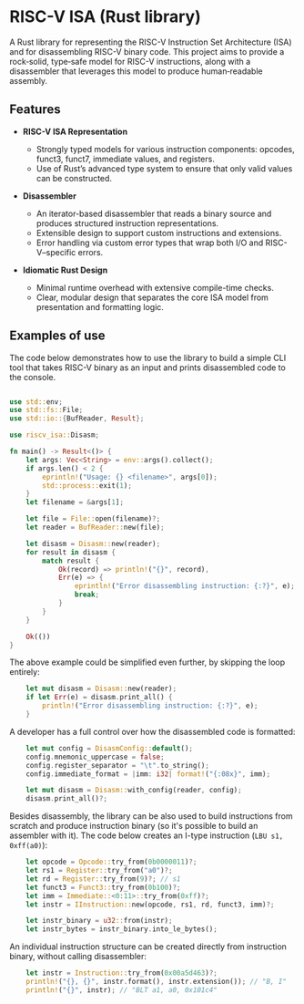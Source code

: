 # RISC-V ISA (Rust library)

A Rust library for representing the RISC-V Instruction Set Architecture (ISA) and for disassembling RISC-V binary code. This project aims to provide a rock‑solid, type‑safe model for RISC-V instructions, along with a disassembler that leverages this model to produce human‑readable assembly.

## Features

- **RISC-V ISA Representation**
  - Strongly typed models for various instruction components: opcodes, funct3, funct7, immediate values, and registers.
  - Use of Rust’s advanced type system to ensure that only valid values can be constructed.

- **Disassembler**
  - An iterator-based disassembler that reads a binary source and produces structured instruction representations.
  - Extensible design to support custom instructions and extensions.
  - Error handling via custom error types that wrap both I/O and RISC-V–specific errors.

- **Idiomatic Rust Design**
  - Minimal runtime overhead with extensive compile-time checks.
  - Clear, modular design that separates the core ISA model from presentation and formatting logic.

## Examples of use

The code below demonstrates how to use the library to build a simple CLI tool
that takes RISC-V binary as an input and prints disassembled code to the console.


```Rust

use std::env;
use std::fs::File;
use std::io::{BufReader, Result};

use riscv_isa::Disasm;

fn main() -> Result<()> {
    let args: Vec<String> = env::args().collect();
    if args.len() < 2 {
        eprintln!("Usage: {} <filename>", args[0]);
        std::process::exit(1);
    }
    let filename = &args[1];

    let file = File::open(filename)?;
    let reader = BufReader::new(file);

    let disasm = Disasm::new(reader);
    for result in disasm {
        match result {
            Ok(record) => println!("{}", record),
            Err(e) => {
                eprintln!("Error disassembling instruction: {:?}", e);
                break;
            }
        }
    }

    Ok(())
}
```

The above example could be simplified even further, by skipping the loop entirely:

``` Rust
    let mut disasm = Disasm::new(reader);
    if let Err(e) = disasm.print_all() {
        println!("Error disassembling instruction: {:?}", e);
    }
```

A developer has a full control over how the disassembled code is formatted:

```Rust
    let mut config = DisasmConfig::default();
    config.mnemonic_uppercase = false;
    config.register_separator = "\t".to_string();
    config.immediate_format = |imm: i32| format!("{:08x}", imm);

    let mut disasm = Disasm::with_config(reader, config);
    disasm.print_all()?;

```

Besides disassembly, the library can be also used to build instructions from scratch
and produce instruction binary (so it's possible to build an assembler with it).
The code below creates an I-type instruction (`LBU s1, 0xff(a0)`):

```Rust
    let opcode = Opcode::try_from(0b0000011)?;
    let rs1 = Register::try_from("a0")?;
    let rd = Register::try_from(9)?; // s1
    let funct3 = Funct3::try_from(0b100)?;
    let imm = Immediate::<0:11>::try_from(0xff)?;
    let instr = IInstruction::new(opcode, rs1, rd, funct3, imm)?;

    let instr_binary = u32::from(instr);
    let instr_bytes = instr_binary.into_le_bytes();

```

An individual instruction structure can be created directly from instruction binary,
without calling disassembler:

```Rust
    let instr = Instruction::try_from(0x00a5d463)?;
    println!("{}, {}", instr.format(), instr.extension()); // "B, I"
    println!("{}", instr); // "BLT a1, a0, 0x101c4"
```
